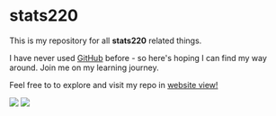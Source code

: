 # stats220

This is my repository for all **stats220** related things.

I have never used [GitHub](https://github.com) before - so here's hoping I can find my way around.
Join me on my learning journey.

Feel free to to explore and visit my repo in [website view!](https://ehow575.github.io/stats220/)

![](https://media1.giphy.com/media/BpGWitbFZflfSUYuZ9/200w.gif?cid=82a1493bo1tvwdw4o2908ps8tg3ttfnxqelqdwxz4uk1kei9&rid=200w.gif&ct=g)
![](https://blogstats.files.wordpress.com/2012/10/dancing_banana21.gif?w=364&h=386&crop=1)


